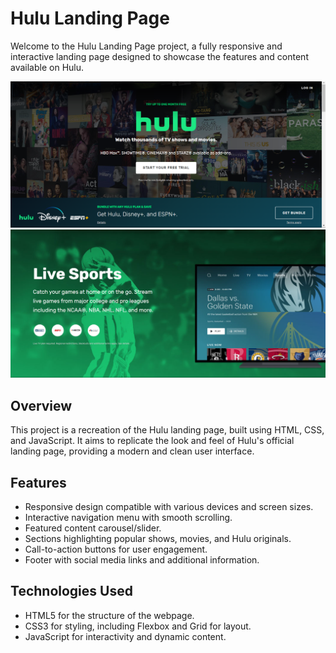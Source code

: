 # Hulu Landing Page

Welcome to the Hulu Landing Page project, a fully responsive and interactive landing page designed to showcase the features and content available on Hulu.

![Hulu Landing Page Screenshot](screenshot3000.png)
![Hulu Landing Page Screenshot](screenshot4000.png)

## Overview

This project is a recreation of the Hulu landing page, built using HTML, CSS, and JavaScript. It aims to replicate the look and feel of Hulu's official landing page, providing a modern and clean user interface.

## Features

- Responsive design compatible with various devices and screen sizes.
- Interactive navigation menu with smooth scrolling.
- Featured content carousel/slider.
- Sections highlighting popular shows, movies, and Hulu originals.
- Call-to-action buttons for user engagement.
- Footer with social media links and additional information.

## Technologies Used

- HTML5 for the structure of the webpage.
- CSS3 for styling, including Flexbox and Grid for layout.
- JavaScript for interactivity and dynamic content.
